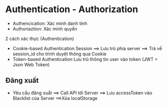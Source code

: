 # Authentication - Authorization

- Authencication: Xác minh danh tính
- Authoriaztion: Xác minh quyền

2 cách xác thực (Authentication)

- Cookie-based Authentication
  Session ==> Lưu trũ phía server ==> Trả về session_id cho trình duyệt thông qua Cookie
- Token-based Authentication
  Lưu trũ thông tin user vào token (JWT = Json Web Token)

## Đăng xuất

- Yêu cầu đăng xuất ==> Call API tới Server
  ==> Lưu accessToken vào Blacklist của Server ==>Xóa localStorage
